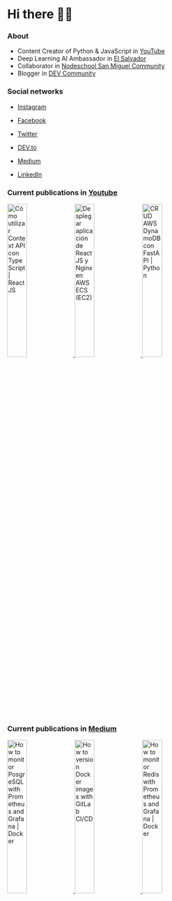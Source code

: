 # Hi there 👋🏻

### About

- Content Creator of Python & JavaScript in [YouTube](https://youtube.com/c/NelsonCode)
- Deep Learning AI Ambassador in [El Salvador](https://github.com/pieiasv)
- Collaborator in [Nodeschool San Miguel Community](https://github.com/nodeschoolsm)
- Blogger in [DEV Community](https://dev.to/nelsoncode)

### Social networks

- [Instagram](https://www.instagram.com/nelsoncode/)

- [Facebook](https://facebook.com/nelsoncode.dev)

- [Twitter](https://twitter.com/nelsoncode_dev)

- [DEV.to](https://dev.to/nelsoncode)

- [Medium](https://nelsoncode.medium.com)

- [LinkedIn](https://www.linkedin.com/in/nelsoncode/)

### Current publications in [Youtube](https://www.youtube.com/channel/UCNtGnenu3-E363hcijzVt0w/featured)

<a href="https://www.youtube.com/watch?v=0-vcdYaozL0" target='_blank'>
 <img width='30%' src="https://i.ytimg.com/vi/0-vcdYaozL0/hqdefault.jpg" alt="Cómo utilizar Context API con TypeScript | React JS" />
</a>
<a href="https://www.youtube.com/watch?v=YlD2FvLCOLw" target='_blank'>
 <img width='30%' src="https://i.ytimg.com/vi/YlD2FvLCOLw/hqdefault.jpg" alt="Desplegar aplicación de React JS y Nginx en AWS ECS (EC2)" />
</a>
<a href="https://www.youtube.com/watch?v=vm2vXdTfZI8" target='_blank'>
 <img width='30%' src="https://i.ytimg.com/vi/vm2vXdTfZI8/hqdefault.jpg" alt="CRUD AWS DynamoDB con FastAPI | Python" />
</a>


### Current publications in [Medium](https://medium.com/@nelsoncode)

<a href="https://nelsoncode.medium.com/how-to-monitor-posgresql-with-prometheus-and-grafana-docker-36d216532ea2?source=rss-57948f2413ba------2" target='_blank'>
  <img width='30%' src=https://cdn-images-1.medium.com/max/1024/1*9MECiKiUI-cSjNNIRsFNGg.png alt="How to monitor PosgreSQL with Prometheus and Grafana | Docker" />
</a>
<a href="https://nelsoncode.medium.com/how-to-version-docker-images-with-gitlab-ci-cd-2c4a1ab4df4f?source=rss-57948f2413ba------2" target='_blank'>
  <img width='30%' src="https://cdn-images-1.medium.com/max/1024/1*0wwRGLpi6BhdZFWx_xzv5Q.png" alt="How to version Docker images with GitLab CI/CD" />
</a>
<a href="https://nelsoncode.medium.com/how-to-monitor-redis-with-prometheus-and-grafana-docker-6eb33a5ea998?source=rss-57948f2413ba------2" target='_blank'>
  <img width='30%' src="https://cdn-images-1.medium.com/max/1024/1*BW5FO3CHlRYEB9-reGelxA.png" alt="How to monitor Redis with Prometheus and Grafana | Docker" />
</a>
